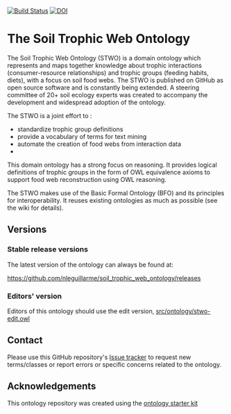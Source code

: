 [![Build Status](https://travis-ci.org/nleguillarme/stwo.svg?branch=master)](https://travis-ci.org/nleguillarme/stwo)
[![DOI](https://zenodo.org/badge/13996/nleguillarme/stwo.svg)](https://zenodo.org/badge/latestdoi/13996/nleguillarme/stwo)

# The Soil Trophic Web Ontology

The Soil Trophic Web Ontology (STWO) is a domain ontology which represents and maps together knowledge about trophic interactions (consumer-resource relationships) and trophic groups (feeding habits, diets), with a focus on soil food webs. The STWO is published on GitHub as open source software and is constantly being extended. A steering committee of 20+ soil ecology experts was created to accompany the development and widespread adoption of the ontology.

The STWO is a joint effort to :
- standardize trophic group definitions
- provide a vocabulary of terms for text mining
- automate the creation of food webs from interaction data
- 
This domain ontology has a strong focus on reasoning. It provides logical definitions of trophic groups in the form of OWL equivalence axioms to support food web reconstruction using OWL reasoning.

The STWO makes use of the Basic Formal Ontology (BFO) and its principles for interoperability. It reuses existing ontologies as much as possible (see the wiki for details).

<!-- STWO leverages existing OBO ontologies as much as possible. In particular, STWO extends a "trophic subset" of [the ECOCORE ontology](https://github.com/EcologicalSemantics/ecocore) with additional classes for missing trophic groups and resources. STWO also provides logical definitions of trophic groups in the form of OWL equivalence axioms to support food web reconstruction using OWL reasoning. -->

<!-- More information can be found at http://obofoundry.org/ontology/stwo -->

## Versions

### Stable release versions

The latest version of the ontology can always be found at:

https://github.com/nleguillarme/soil_trophic_web_ontology/releases

<!-- http://purl.obolibrary.org/obo/stwo.owl

(note this will not show up until the request has been approved by obofoundry.org)-->

### Editors' version

Editors of this ontology should use the edit version, [src/ontology/stwo-edit.owl](src/ontology/stwo-edit.owl)

## Contact

Please use this GitHub repository's [Issue tracker](https://github.com/nleguillarme/stwo/issues) to request new terms/classes or report errors or specific concerns related to the ontology.

## Acknowledgements

This ontology repository was created using the [ontology starter kit](https://github.com/INCATools/ontology-starter-kit)
